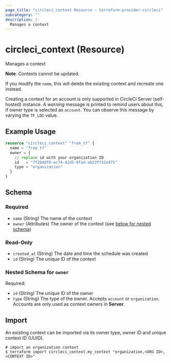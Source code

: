 ```yaml
---
page_title: "circleci_context Resource - terraform-provider-circleci"
subcategory: ""
description: |-
  Manages a context
---
```


# circleci_context (Resource)

Manages a context

**Note**: Contexts cannot be updated.

If you modify the `name`, this will delete the existing context and recreate one instead.

Creating a context for an account is only supported in CircleCI Server (self-hosted) instance.
A _warning_ message is printed to remind users about this, if owner type is selected as `account`.
You can observe this message by varying the `TF_LOG` value.

## Example Usage

```terraform
resource "circleci_context" "from_tf" {
  name = "from_tf"
  owner = {
    // replace id with your organization ID
    id   = "7f284df8-ac74-42d5-9fad-ab23f731e475"
    type = "organization"
  }
}
```

<!-- schema generated by tfplugindocs -->
## Schema

### Required

- `name` (String) The name of the context
- `owner` (Attributes) The owner of the context (see [below for nested schema](#nestedatt--owner))

### Read-Only

- `created_at` (String) The date and time the schedule was created
- `id` (String) The unique ID of the context

<a id="nestedatt--owner"></a>
### Nested Schema for `owner`

Required:

- `id` (String) The unique ID of the owner
- `type` (String) The type of the owner. Accepts `account` or `organization`. Accounts are only used as context owners in **Server**.

## Import

An existing context can be imported via its owner type, owner ID and unique context ID (UUID).

```console
# import an organization context
$ terraform import circleci_context.my_context "organization,<ORG ID>,<CONTEXT ID>"
```
